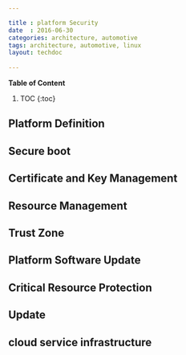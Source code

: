 ```yaml
---

title : platform Security
date  : 2016-06-30
categories: architecture, automotive
tags: architecture, automotive, linux
layout: techdoc 
 
---
```


**Table of Content**

1. TOC
{:toc}

## Platform Definition

## Secure boot

## Certificate and Key Management

## Resource Management

## Trust Zone

## Platform Software Update

## Critical Resource Protection

## Update

## cloud service infrastructure


